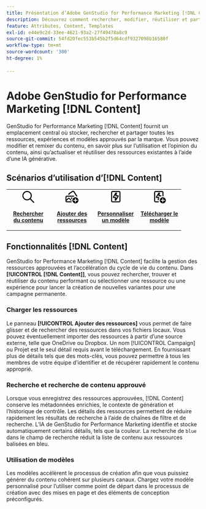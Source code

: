 ```yaml
---
title: Présentation d’Adobe GenStudio for Performance Marketing [!DNL Content]
description: Découvrez comment rechercher, modifier, réutiliser et partager des ressources approuvées par la marque dans un portail intuitif.
feature: Attributes, Content, Templates
exl-id: e44e9c2d-33ee-4621-93a2-27f49478a8c9
source-git-commit: 54fd20fec553b545b2f5d64cdf9327098b16580f
workflow-type: tm+mt
source-wordcount: '300'
ht-degree: 1%

---
```


# Adobe GenStudio for Performance Marketing [!DNL Content]

GenStudio for Performance Marketing [!DNL Content] fournit un emplacement central où stocker, rechercher et partager toutes les ressources, expériences et modèles approuvés par la marque. Vous pouvez modifier et remixer du contenu, en savoir plus sur l’utilisation et l’opinion du contenu, ainsi qu’actualiser et réutiliser des ressources existantes à l’aide d’une IA générative.

## Scénarios d’utilisation d’[!DNL Content] 

<table style="table-layout:fixed">
<tr style="border: 0;">
   <td align="center" valign="top" width="100">
      <a href="../content/manage-assets.md#search">
         <img alt="loupe" src="../../assets/icons/icon-search.png">
      </a>
      <p>
         <a href="../content/manage-assets.md#search">
         <strong>Rechercher du contenu</strong>
         </a>
      </p>
   </td>
   <td align="center" valign="top" width="100">
      <a href="../content/manage-assets.md">
         <img alt="images avec signe plus" src="../../assets/icons/icon-addContent.png">
      </a>
      <p>
         <a href="../content/manage-assets.md">
         <strong>Ajouter des ressources</strong>
         </a>
      </p>
   </td>
   <td align="center" valign="top" width="100">
      <a href="../content/customize-template.md">
         <img alt="éclair sur la ressource" src="../../assets/icons/icon-template.png">
      </a>
      <p>
         <a href="../content/customize-template.md">
         <strong>Personnaliser un modèle</strong>
         </a>
      </p>
   </td>
   <td align="center" valign="top" width="100">
      <a href="../content/use-templates.md">
         <img alt="éclair sur une ressource avec le signe plus" src="../../assets/icons/icon-addTemplate.png">
      </a>
      <p>
         <a href="../content/use-templates.md#upload-a-template">
         <strong>Télécharger le modèle</strong>
         </a>
      </p>
   </td>
</tr>
</table>

## Fonctionnalités [!DNL Content]

GenStudio for Performance Marketing [!DNL Content] facilite la gestion des ressources approuvées et l’accélération du cycle de vie du contenu. Dans **[!UICONTROL [!DNL Content]]**, vous pouvez rechercher, trouver et réutiliser du contenu performant ou sélectionner une ressource ou une expérience pour lancer la création de nouvelles variantes pour une campagne permanente.

### Charger les ressources

Le panneau **[!UICONTROL Ajouter des ressources]** vous permet de faire glisser et de rechercher des ressources dans vos fichiers locaux. Vous pouvez éventuellement importer des ressources à partir d’une source externe, telle que OneDrive ou Dropbox. Un nom [!UICONTROL Campaign] ou Projet est le seul détail requis avant le téléchargement. En fournissant plus de détails tels que des mots-clés, vous pouvez permettre à tous les membres de votre équipe d’identifier et de récupérer rapidement le contenu approprié.

### Recherche et recherche de contenu approuvé

Lorsque vous enregistrez des ressources approuvées, [!DNL Content] conserve les métadonnées enrichies, le contexte de génération et l’historique de contrôle. Les détails des ressources permettent de réduire rapidement les résultats de recherche à l’aide de chaînes de filtre et de recherche. L’IA de GenStudio for Performance Marketing identifie et stocke automatiquement certains détails, tels que la couleur. La recherche de `blue` dans le champ de recherche réduit la liste de contenu aux ressources balisées en bleu.

### Utilisation de modèles

Les modèles accélèrent le processus de création afin que vous puissiez générer du contenu cohérent sur plusieurs canaux. Chargez votre modèle personnalisé pour l’utiliser comme point de départ dans le processus de création avec des mises en page et des éléments de conception préconfigurés.
